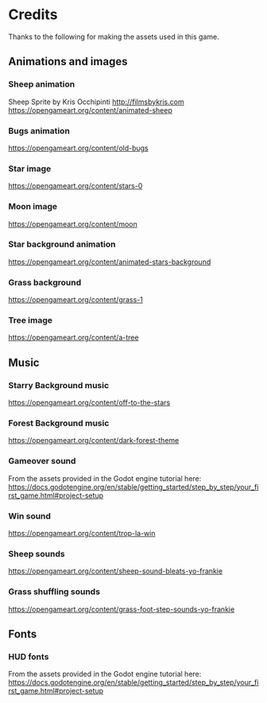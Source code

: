 # Credits
 
Thanks to the following for making the assets used in this game.
 
## Animations and images
 
### Sheep animation
Sheep Sprite by Kris Occhipinti http://filmsbykris.com
https://opengameart.org/content/animated-sheep

### Bugs animation
https://opengameart.org/content/old-bugs

### Star image
https://opengameart.org/content/stars-0 

### Moon image
https://opengameart.org/content/moon

### Star background animation
https://opengameart.org/content/animated-stars-background

### Grass background
https://opengameart.org/content/grass-1

### Tree image
https://opengameart.org/content/a-tree

## Music

### Starry Background music
https://opengameart.org/content/off-to-the-stars

### Forest Background music
https://opengameart.org/content/dark-forest-theme

### Gameover sound
From the assets provided in the Godot engine tutorial here:
https://docs.godotengine.org/en/stable/getting_started/step_by_step/your_first_game.html#project-setup

### Win sound
https://opengameart.org/content/trop-la-win

### Sheep sounds
https://opengameart.org/content/sheep-sound-bleats-yo-frankie

### Grass shuffling sounds
https://opengameart.org/content/grass-foot-step-sounds-yo-frankie

## Fonts

### HUD fonts
From the assets provided in the Godot engine tutorial here:
https://docs.godotengine.org/en/stable/getting_started/step_by_step/your_first_game.html#project-setup
 
